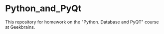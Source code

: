 # Python_and_PyQt
This repository for homework on the "Python. Database and PyQT" course at Geekbrains.